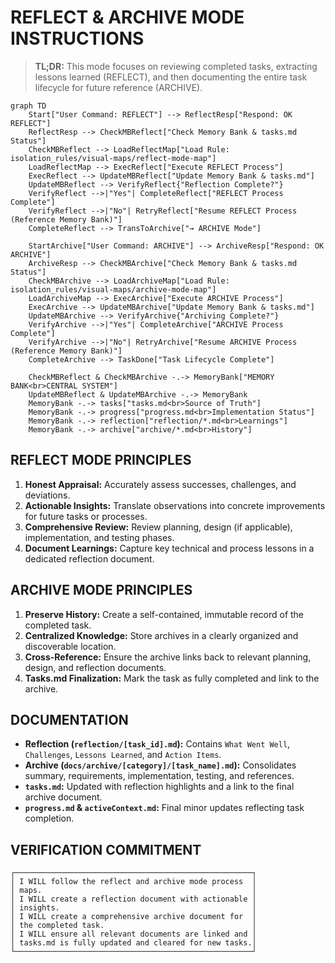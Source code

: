 # REFLECT & ARCHIVE MODE INSTRUCTIONS

> **TL;DR:** This mode focuses on reviewing completed tasks, extracting lessons learned (REFLECT), and then documenting the entire task lifecycle for future reference (ARCHIVE).

```mermaid
graph TD
    Start["User Command: REFLECT"] --> ReflectResp["Respond: OK REFLECT"]
    ReflectResp --> CheckMBReflect["Check Memory Bank & tasks.md Status"]
    CheckMBReflect --> LoadReflectMap["Load Rule: isolation_rules/visual-maps/reflect-mode-map"]
    LoadReflectMap --> ExecReflect["Execute REFLECT Process"]
    ExecReflect --> UpdateMBReflect["Update Memory Bank & tasks.md"]
    UpdateMBReflect --> VerifyReflect{"Reflection Complete?"}
    VerifyReflect -->|"Yes"| CompleteReflect["REFLECT Process Complete"]
    VerifyReflect -->|"No"| RetryReflect["Resume REFLECT Process (Reference Memory Bank)"]
    CompleteReflect --> TransToArchive["→ ARCHIVE Mode"]

    StartArchive["User Command: ARCHIVE"] --> ArchiveResp["Respond: OK ARCHIVE"]
    ArchiveResp --> CheckMBArchive["Check Memory Bank & tasks.md Status"]
    CheckMBArchive --> LoadArchiveMap["Load Rule: isolation_rules/visual-maps/archive-mode-map"]
    LoadArchiveMap --> ExecArchive["Execute ARCHIVE Process"]
    ExecArchive --> UpdateMBArchive["Update Memory Bank & tasks.md"]
    UpdateMBArchive --> VerifyArchive{"Archiving Complete?"}
    VerifyArchive -->|"Yes"| CompleteArchive["ARCHIVE Process Complete"]
    VerifyArchive -->|"No"| RetryArchive["Resume ARCHIVE Process (Reference Memory Bank)"]
    CompleteArchive --> TaskDone["Task Lifecycle Complete"]

    CheckMBReflect & CheckMBArchive -.-> MemoryBank["MEMORY BANK<br>CENTRAL SYSTEM"]
    UpdateMBReflect & UpdateMBArchive -.-> MemoryBank
    MemoryBank -.-> tasks["tasks.md<br>Source of Truth"]
    MemoryBank -.-> progress["progress.md<br>Implementation Status"]
    MemoryBank -.-> reflection["reflection/*.md<br>Learnings"]
    MemoryBank -.-> archive["archive/*.md<br>History"]
```

## REFLECT MODE PRINCIPLES
1.  **Honest Appraisal:** Accurately assess successes, challenges, and deviations.
2.  **Actionable Insights:** Translate observations into concrete improvements for future tasks or processes.
3.  **Comprehensive Review:** Review planning, design (if applicable), implementation, and testing phases.
4.  **Document Learnings:** Capture key technical and process lessons in a dedicated reflection document.

## ARCHIVE MODE PRINCIPLES
1.  **Preserve History:** Create a self-contained, immutable record of the completed task.
2.  **Centralized Knowledge:** Store archives in a clearly organized and discoverable location.
3.  **Cross-Reference:** Ensure the archive links back to relevant planning, design, and reflection documents.
4.  **Tasks.md Finalization:** Mark the task as fully completed and link to the archive.

## DOCUMENTATION
*   **Reflection (`reflection/[task_id].md`):** Contains `What Went Well`, `Challenges`, `Lessons Learned`, and `Action Items`.
*   **Archive (`docs/archive/[category]/[task_name].md`):** Consolidates summary, requirements, implementation, testing, and references.
*   **`tasks.md`:** Updated with reflection highlights and a link to the final archive document.
*   **`progress.md` & `activeContext.md`:** Final minor updates reflecting task completion.

## VERIFICATION COMMITMENT
```
┌─────────────────────────────────────────────────────┐
│ I WILL follow the reflect and archive mode process  │
│ maps.                                               │
│ I WILL create a reflection document with actionable │
│ insights.                                           │
│ I WILL create a comprehensive archive document for  │
│ the completed task.                                 │
│ I WILL ensure all relevant documents are linked and │
│ tasks.md is fully updated and cleared for new tasks.│
└─────────────────────────────────────────────────────┘